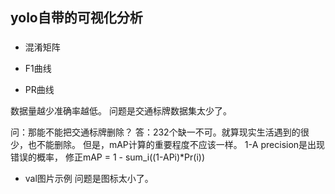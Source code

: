 ## yolo自带的可视化分析

### 

- 混淆矩阵

- F1曲线

- PR曲线

数据量越少准确率越低。
问题是交通标牌数据集太少了。

问：那能不能把交通标牌删除？
答：232个缺一不可。就算现实生活遇到的很少，也不能删除。
但是，mAP计算的重要程度不应该一样。
1-A precision是出现错误的概率，
修正mAP = 1 - sum_i((1-APi)*Pr(i))


- val图片示例
问题是图标太小了。

